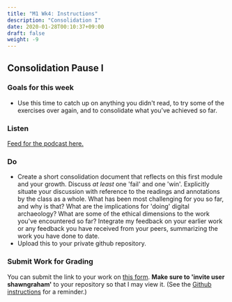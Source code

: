 ```yaml
---
title: "M1 Wk4: Instructions"
description: "Consolidation I"
date: 2020-01-28T00:10:37+09:00
draft: false
weight: -9
---
```

## Consolidation Pause I

### Goals for this week

- Use this time to catch up on anything you didn't read, to try some of the exercises over again, and to consolidate what you've achieved so far.

### Listen

[Feed for the podcast here.]()

### Do

- Create a short consolidation document that reflects on this first module and your growth. Discuss _at least_ one 'fail' and one 'win'. Explicitly situate your discussion with reference to the readings and annotations by the class as a whole. What has been most challenging for you so far, and why is that? What are the implications for 'doing' digital archaeology? What are some of the ethical dimensions to the work you've encountered so far? Integrate my feedback on your earlier work or any feedback you have received from your peers, summarizing the work you have done to date.
- Upload this to your private github repository.

### Submit Work for Grading

You can submit the link to your work on [this form](#). **Make sure to 'invite user shawngraham'** to your repository so that I may view it. (See the [Github instructions](/week/1/github) for a reminder.)
